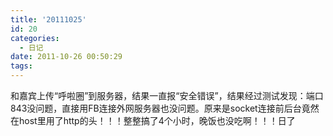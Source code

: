 ```yaml
---
title: '20111025'
id: 20
categories:
  - 日记
date: 2011-10-26 00:50:29
tags:
---
```


和嘉宾上传“呼啦圈”到服务器，结果一直报“安全错误”，结果经过测试发现：端口843没问题，直接用FB连接外网服务器也没问题。原来是socket连接前后台竟然在host里用了http的头！！！整整搞了4个小时，晚饭也没吃啊！！！日了